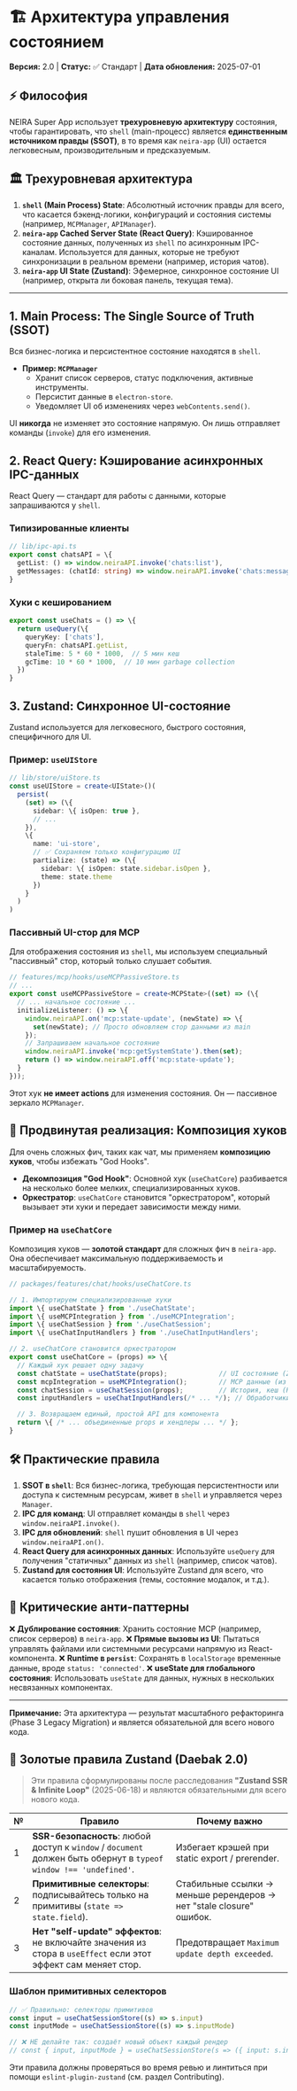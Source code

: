 # 🏗️ Архитектура управления состоянием

**Версия:** 2.0 | **Статус:** ✅ Стандарт | **Дата обновления:** 2025-07-01

## ⚡ Философия

NEIRA Super App использует **трехуровневую архитектуру** состояния, чтобы гарантировать, что `shell` (main-процесс) является **единственным источником правды (SSOT)**, в то время как `neira-app` (UI) остается легковесным, производительным и предсказуемым.

## 🏛️ Трехуровневая архитектура

1.  **`shell` (Main Process) State**: Абсолютный источник правды для всего, что касается бэкенд-логики, конфигураций и состояния системы (например, `MCPManager`, `APIManager`).
2.  **`neira-app` Cached Server State (React Query)**: Кэшированное состояние данных, полученных из `shell` по асинхронным IPC-каналам. Используется для данных, которые не требуют синхронизации в реальном времени (например, история чатов).
3.  **`neira-app` UI State (Zustand)**: Эфемерное, синхронное состояние UI (например, открыта ли боковая панель, текущая тема).

---

## 1. Main Process: The Single Source of Truth (SSOT)

Вся бизнес-логика и персистентное состояние находятся в `shell`.

- **Пример: `MCPManager`**
  - Хранит список серверов, статус подключения, активные инструменты.
  - Персистит данные в `electron-store`.
  - Уведомляет UI об изменениях через `webContents.send()`.

UI **никогда** не изменяет это состояние напрямую. Он лишь отправляет команды (`invoke`) для его изменения.

## 2. React Query: Кэширование асинхронных IPC-данных

React Query — стандарт для работы с данными, которые запрашиваются у `shell`.

### Типизированные клиенты

```typescript
// lib/ipc-api.ts
export const chatsAPI = \{
  getList: () => window.neiraAPI.invoke('chats:list'),
  getMessages: (chatId: string) => window.neiraAPI.invoke('chats:messages', chatId)
}
```

### Хуки с кешированием

```typescript
export const useChats = () => \{
  return useQuery(\{
    queryKey: ['chats'],
    queryFn: chatsAPI.getList,
    staleTime: 5 * 60 * 1000,  // 5 мин кеш
    gcTime: 10 * 60 * 1000,  // 10 мин garbage collection
  })
}
```

## 3. Zustand: Синхронное UI-состояние

Zustand используется для легковесного, быстрого состояния, специфичного для UI.

### Пример: `useUIStore`

```typescript
// lib/store/uiStore.ts
const useUIStore = create<UIState>()(
  persist(
    (set) => (\{
      sidebar: \{ isOpen: true },
      // ...
    }),
    \{
      name: 'ui-store',
      // ✅ Сохраняем только конфигурацию UI
      partialize: (state) => (\{
        sidebar: \{ isOpen: state.sidebar.isOpen },
        theme: state.theme
      })
    }
  )
)
```

### Пассивный UI-стор для MCP

Для отображения состояния из `shell`, мы используем специальный "пассивный" стор, который только слушает события.

```typescript
// features/mcp/hooks/useMCPPassiveStore.ts
// ...
export const useMCPPassiveStore = create<MCPState>((set) => (\{
  // ... начальное состояние ...
  initializeListener: () => \{
    window.neiraAPI.on('mcp:state-update', (newState) => \{
      set(newState); // Просто обновляем стор данными из main
    });
    // Запрашиваем начальное состояние
    window.neiraAPI.invoke('mcp:getSystemState').then(set);
    return () => window.neiraAPI.off('mcp:state-update');
  }
}));
```

Этот хук **не имеет actions** для изменения состояния. Он — пассивное зеркало `MCPManager`.

## 🌟 Продвинутая реализация: Композиция хуков

Для очень сложных фич, таких как чат, мы применяем **композицию хуков**, чтобы избежать "God Hooks".

- **Декомпозиция "God Hook"**: Основной хук (`useChatCore`) разбивается на несколько более мелких, специализированных хуков.
- **Оркестратор**: `useChatCore` становится "оркестратором", который вызывает эти хуки и передает зависимости между ними.

### Пример на `useChatCore`

Композиция хуков — **золотой стандарт** для сложных фич в `neira-app`. Она обеспечивает максимальную поддерживаемость и масштабируемость.

```typescript
// packages/features/chat/hooks/useChatCore.ts

// 1. Импортируем специализированные хуки
import \{ useChatState } from './useChatState';
import \{ useMCPIntegration } from './useMCPIntegration';
import \{ useChatSession } from './useChatSession';
import \{ useChatInputHandlers } from './useChatInputHandlers';

// 2. useChatCore становится оркестратором
export const useChatCore = (props) => \{
  // Каждый хук решает одну задачу
  const chatState = useChatState(props);             // UI состояние (Zustand)
  const mcpIntegration = useMCPIntegration();        // MCP данные (из пассивного стора)
  const chatSession = useChatSession(props);         // История, кеш (React Query)
  const inputHandlers = useChatInputHandlers(/* ... */); // Обработчики ввода

  // 3. Возвращаем единый, простой API для компонента
  return \{ /* ... объединенные props и хендлеры ... */ };
}
```

## 🛠️ Практические правила

1.  **SSOT в `shell`**: Вся бизнес-логика, требующая персистентности или доступа к системным ресурсам, живет в `shell` и управляется через `Manager`.
2.  **IPC для команд**: UI отправляет команды в `shell` через `window.neiraAPI.invoke()`.
3.  **IPC для обновлений**: `shell` пушит обновления в UI через `window.neiraAPI.on()`.
4.  **React Query для асинхронных данных**: Используйте `useQuery` для получения "статичных" данных из `shell` (например, список чатов).
5.  **Zustand для состояния UI**: Используйте Zustand для всего, что касается только отображения (темы, состояние модалок, и т.д.).

## 🔑 Критические анти-паттерны

❌ **Дублирование состояния**: Хранить состояние MCP (например, список серверов) в `neira-app`.
❌ **Прямые вызовы из UI**: Пытаться управлять файлами или системными ресурсами напрямую из React-компонента.
❌ **Runtime в `persist`**: Сохранять в `localStorage` временные данные, вроде `status: 'connected'`.
❌ **useState для глобального состояния**: Использовать `useState` для данных, нужных в нескольких несвязанных компонентах.

---

**Примечание:** Эта архитектура — результат масштабного рефакторинга (Phase 3 Legacy Migration) и является обязательной для всего нового кода.

## 💎 Золотые правила Zustand (Daebak 2.0)

> Эти правила сформулированы после расследования **"Zustand SSR & Infinite Loop"** (2025-06-18) и являются обязательными для всего нового кода.

| №   | Правило                                                                                                           | Почему важно                                                        |
| --- | ----------------------------------------------------------------------------------------------------------------- | ------------------------------------------------------------------- |
| 1   | **SSR-безопасность**: любой доступ к `window` / `document` должен быть обернут в `typeof window !== 'undefined'`. | Избегает крэшей при static export / prerender.                      |
| 2   | **Примитивные селекторы**: подписывайтесь только на примитивы (`state => state.field`).                           | Стабильные ссылки → меньше ререндеров → нет "stale closure" ошибок. |
| 3   | **Нет "self-update" эффектов**: не включайте значения из стора в `useEffect` если этот эффект сам меняет стор.    | Предотвращает `Maximum update depth exceeded`.                      |

### Шаблон примитивных селекторов

```typescript
// ✅ Правильно: селекторы примитивов
const input = useChatSessionStore((s) => s.input)
const inputMode = useChatSessionStore((s) => s.inputMode)

// ❌ НЕ делайте так: создаёт новый объект каждый рендер
// const { input, inputMode } = useChatSessionStore(s => ({ input: s.input, inputMode: s.inputMode }))
```

Эти правила должны проверяться во время ревью и линтиться при помощи `eslint-plugin-zustand` (см. раздел Contributing).
